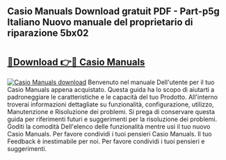 ## Casio Manuals Download gratuit PDF - Part-p5g Italiano Nuovo manuale del proprietario di riparazione 5bx02

# <h2><a href="http://dfcyji.blite.top/?on=Casio+Manuals">🔗Download 👉🔴 Casio Manuals</a></h2>

[![Casio Manuals download](https://i.imgur.com/lujVjoI.png)](http://dfcyji.blite.top/?on=Casio+Manuals)
Benvenuto nel manuale Dell'utente per il tuo Casio Manuals appena acquistato. Questa guida ha lo scopo di aiutarti a padroneggiare le caratteristiche e le capacità del tuo Prodotto. All'interno troverai informazioni dettagliate su funzionalità, configurazione, utilizzo, Manutenzione e Risoluzione dei problemi. Si prega di conservare questa guida per riferimenti futuri e suggerimenti per la risoluzione dei problemi. Goditi la comodità Dell'elenco delle funzionalità mentre usi il tuo nuovo Casio Manuals. Per favore condividi i tuoi pensieri Casio Manuals. Il tuo Feedback è inestimabile per noi. Per favore condividi i tuoi pensieri e suggerimenti.

